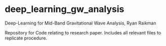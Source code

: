 # deep_learning_gw_analysis
Deep-Learning for Mid-Band Gravitational Wave Analysis, Ryan Raikman

Repository for Code relating to research paper. Includes all relevant files to replicate procedure.
